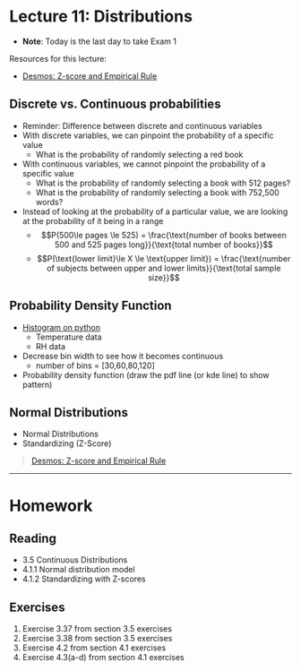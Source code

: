# Lecture 11: Distributions
* __Note__: Today is the last day to take Exam 1

Resources for this lecture:
* [Desmos: Z-score and Empirical Rule](https://www.desmos.com/calculator/ca83f56b2f)

## Discrete vs. Continuous probabilities
* Reminder: Difference between discrete and continuous variables
* With discrete variables, we can pinpoint the probability of a specific value
  * What is the probability of randomly selecting a red book
* With continuous variables, we cannot pinpoint the probability of a specific value
  * What is the probability of randomly selecting a book with 512 pages?
  * What is the probability of randomly selecting a book with 752,500 words?
* Instead of looking at the probability of a particular value, we are looking at the probability of it being in a range
  * $$P(500\le pages \le 525) = \frac{\text{number of books between 500 and 525 pages long}}{\text{total number of books}}$$
  * $$P(\text{lower limit}\le X \le \text{upper limit}) = \frac{\text{number of subjects between upper and lower limits}}{\text{total sample size}}$$

## Probability Density Function
* [Histogram on python](./2040_11_Distributions.ipynb)
  * Temperature data
  * RH data
* Decrease bin width to see how it becomes continuous
  * number of bins = [30,60,80,120]
* Probability density function (draw the pdf line (or kde line) to show pattern)

## Normal Distributions
* Normal Distributions
* Standardizing (Z-Score)

> [Desmos: Z-score and Empirical Rule](https://www.desmos.com/calculator/ca83f56b2f)

-----
# Homework
## Reading
* 3.5 Continuous Distributions
* 4.1.1 Normal distribution model
* 4.1.2 Standardizing with Z-scores

## Exercises
1. Exercise 3.37 from section 3.5 exercises
2. Exercise 3.38 from section 3.5 exercises
3. Exercise 4.2 from section 4.1 exercises
4. Exercise 4.3(a-d) from section 4.1 exercises